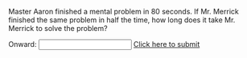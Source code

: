 Master Aaron finished a mental problem in 80 seconds. If Mr. Merrick finished the same problem in half the time, how long does it take Mr. Merrick to solve the problem? 

Onward: <input id='password' type='text'  />
<a href="https://MerrickMath.github.io/p3.html" onclick="javascript:return validatePass()">  Click here to submit  </a>
<script>
function validatePass(){
    if(document.getElementById('password').value == '40'){
        return true;
    }else{
        alert('wrong password!!');
        return false;
    }
}
</script>

